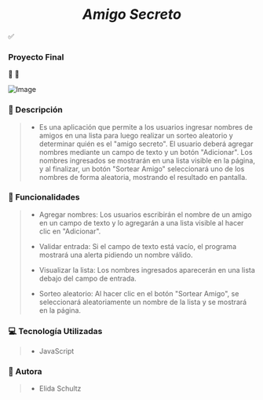 ***<h1 align="center">Amigo Secreto</h1>***

:white_check_mark:<h3>Proyecto Final</h3>:100: :tada:

![Image](https://github.com/user-attachments/assets/a154d9d9-d5f6-4dd2-8291-79d99a74fc29)

### :loudspeaker: Descripción
>- Es una aplicación que permite a los usuarios ingresar nombres de amigos en una lista para luego realizar un sorteo aleatorio y determinar quién es el "amigo secreto".
   El usuario deberá agregar nombres mediante un campo de texto y un botón "Adicionar". Los nombres ingresados se mostrarán en una lista visible en la página, y al finalizar, un botón "Sortear Amigo" seleccionará uno de los nombres de forma aleatoria, mostrando el resultado en pantalla.
### :hammer: Funcionalidades
>- Agregar nombres: Los usuarios escribirán el nombre de un amigo en un campo de texto y lo agregarán a una lista visible al hacer clic en "Adicionar".
>
>- Validar entrada: Si el campo de texto está vacío, el programa mostrará una alerta pidiendo un nombre válido.
>
>- Visualizar la lista: Los nombres ingresados aparecerán en una lista debajo del campo de entrada.
>
>- Sorteo aleatorio: Al hacer clic en el botón "Sortear Amigo", se seleccionará aleatoriamente un nombre de la lista y se mostrará en la página.
>
### :computer: Tecnología Utilizadas
>- JavaScript
### :girl: Autora
>- Elida Schultz

